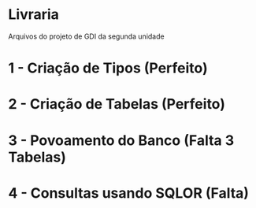 # Livraria
Arquivos do projeto de GDI da segunda unidade


# 1 - Criação de Tipos (Perfeito)
# 2 - Criação de Tabelas (Perfeito)
# 3 - Povoamento do Banco (Falta 3 Tabelas)
# 4 - Consultas usando SQLOR (Falta)
